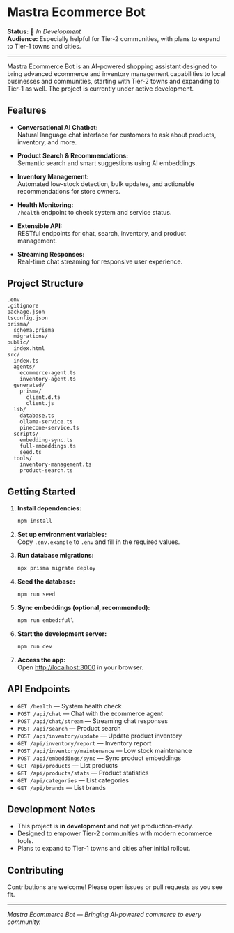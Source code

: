 # Mastra Ecommerce Bot

**Status:** 🚧 _In Development_  
**Audience:** Especially helpful for Tier-2 communities, with plans to expand to Tier-1 towns and cities.

---

Mastra Ecommerce Bot is an AI-powered shopping assistant designed to bring advanced ecommerce and inventory management capabilities to local businesses and communities, starting with Tier-2 towns and expanding to Tier-1 as well. The project is currently under active development.

## Features

- **Conversational AI Chatbot:**  
  Natural language chat interface for customers to ask about products, inventory, and more.

- **Product Search & Recommendations:**  
  Semantic search and smart suggestions using AI embeddings.

- **Inventory Management:**  
  Automated low-stock detection, bulk updates, and actionable recommendations for store owners.

- **Health Monitoring:**  
  `/health` endpoint to check system and service status.

- **Extensible API:**  
  RESTful endpoints for chat, search, inventory, and product management.

- **Streaming Responses:**  
  Real-time chat streaming for responsive user experience.

## Project Structure

```
.env
.gitignore
package.json
tsconfig.json
prisma/
  schema.prisma
  migrations/
public/
  index.html
src/
  index.ts
  agents/
    ecommerce-agent.ts
    inventory-agent.ts
  generated/
    prisma/
      client.d.ts
      client.js
  lib/
    database.ts
    ollama-service.ts
    pinecone-service.ts
  scripts/
    embedding-sync.ts
    full-embeddings.ts
    seed.ts
  tools/
    inventory-management.ts
    product-search.ts
```

## Getting Started

1. **Install dependencies:**
   ```sh
   npm install
   ```

2. **Set up environment variables:**  
   Copy `.env.example` to `.env` and fill in the required values.

3. **Run database migrations:**
   ```sh
   npx prisma migrate deploy
   ```

4. **Seed the database:**
   ```sh
   npm run seed
   ```

5. **Sync embeddings (optional, recommended):**
   ```sh
   npm run embed:full
   ```

6. **Start the development server:**
   ```sh
   npm run dev
   ```

7. **Access the app:**  
   Open [http://localhost:3000](http://localhost:3000) in your browser.

## API Endpoints

- `GET /health` — System health check
- `POST /api/chat` — Chat with the ecommerce agent
- `POST /api/chat/stream` — Streaming chat responses
- `POST /api/search` — Product search
- `POST /api/inventory/update` — Update product inventory
- `GET /api/inventory/report` — Inventory report
- `POST /api/inventory/maintenance` — Low stock maintenance
- `POST /api/embeddings/sync` — Sync product embeddings
- `GET /api/products` — List products
- `GET /api/products/stats` — Product statistics
- `GET /api/categories` — List categories
- `GET /api/brands` — List brands

## Development Notes

- This project is **in development** and not yet production-ready.
- Designed to empower Tier-2 communities with modern ecommerce tools.
- Plans to expand to Tier-1 towns and cities after initial rollout.

## Contributing

Contributions are welcome! Please open issues or pull requests as you see fit.

---

_Mastra Ecommerce Bot — Bringing AI-powered commerce to every community._